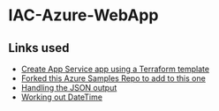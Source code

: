 # IAC-Azure-WebApp

## Links used

- [Create App Service app using a Terraform template](https://docs.microsoft.com/en-us/azure/app-service/provision-resource-terraform)
- [Forked this Azure Samples Repo to add to this one](https://github.com/Azure-Samples/nodejs-docs-hello-world)
- [Handling the JSON output](https://stackoverflow.com/questions/19696240/proper-way-to-return-json-using-node-or-express)
- [Working out DateTime](https://websolutionstuff.com/post/how-to-get-current-date-and-time-in-node-js)